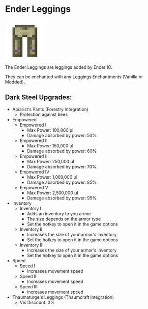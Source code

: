 # Ender Leggings
![](renders/end_steel_leggings.png)

The Ender Leggings are leggings added by Ender IO.

They can be enchanted with any Leggings Enchantments (Vanilla or Modded).

## Dark Steel Upgrades:
* Apiarist's Pants (Forestry Integration)
  - Protection against bees
* Empowered
  - Empowered I
    * Max Power: 100,000 µI
    * Damage absorbed by power: 50%
  - Empowered II
    * Max Power: 150,000 µI
    * Damage absorbed by power: 60%
  - Empowered III
    * Max Power: 250,000 µI
    * Damage absorbed by power: 70%
  - Empowered IV
    * Max Power: 1,000,000 µI
    * Damage absorbed by power: 85%
  - Empowered V
    * Max Power: 2,500,000 µI
    * Damage absorbed by power: 95%
* Inventory
  - Inventory I
      * Adds an inventory to you armor
      * The size depends on the armor type
      * Set the hotkey to open it in the game options
  - Inventory II
    * Increases the size of your armor's inventory
    * Set the hotkey to open it in the game options
  - Inventory III
    * Increases the size of your armor's inventory
    * Set the hotkey to open it in the game options
* Speed
  - Speed I
    * Increases movement speed
  - Speed II
    * Increases movement speed
  - Speed III
    * Increases movement speed
* Thaumaturge's Leggings   (Thaumcraft Integration)
  - Vis Discount: 3%
